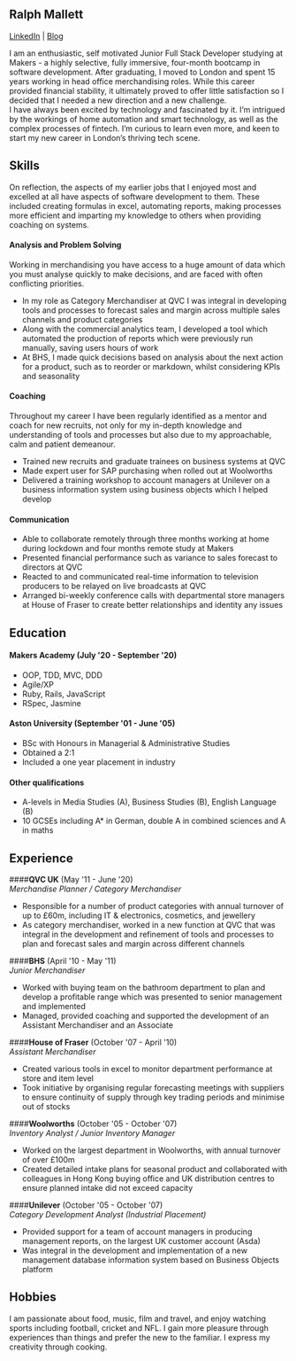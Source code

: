 ## Ralph Mallett

[LinkedIn](http://www.linkedin.com/in/ralph-mallett/) | [Blog](http:https://medium.com/@rmallett12)

I am an enthusiastic, self motivated Junior Full Stack Developer studying at Makers - a highly selective, fully immersive, four-month bootcamp in software development. 
After graduating, I moved to London and spent 15 years working in head office merchandising roles. While this career provided financial stability, it ultimately proved to offer little satisfaction so I decided that I needed a new direction and a new challenge.   
I have always been excited by technology and fascinated by it. I’m intrigued by the workings of home automation and smart technology, as well as the complex processes of fintech. I’m curious to learn even more, and keen to start my new career in London’s thriving tech scene.

## Skills

On reflection, the aspects of my earlier jobs that I enjoyed most and excelled at all have aspects of software development to them. These included creating formulas in excel, automating reports, making processes more efficient and imparting my knowledge to others when providing coaching on systems.

#### Analysis and Problem Solving

Working in merchandising you have access to a huge amount of data which you must analyse quickly to make decisions, and are faced with often conflicting priorities.

- In my role as Category Merchandiser at QVC I was integral in developing tools and processes to forecast sales and margin across multiple sales channels and product categories
- Along with the commercial analytics team, I developed a tool which automated the production of reports which were previously run manually, saving users hours of work
- At BHS, I made quick decisions based on analysis about the next action for a product, such as to reorder or markdown, whilst considering KPIs and seasonality 

#### Coaching 

Throughout my career I have been regularly identified as a mentor and coach for new recruits, not only for my in-depth knowledge and understanding of tools and processes but also due to my approachable, calm and patient demeanour.

- Trained new recruits and graduate trainees on business systems at QVC
- Made expert user for SAP purchasing when rolled out at Woolworths
- Delivered a training workshop to account managers at Unilever on a business information system using business objects which I helped develop

#### Communication

- Able to collaborate remotely through three months working at home during lockdown and four months remote study at Makers
- Presented financial performance such as variance to sales forecast to directors at QVC
- Reacted to and communicated real-time information to television producers to be relayed on live broadcasts at QVC
- Arranged bi-weekly conference calls with departmental store managers at House of Fraser to create better relationships and identity any issues 

## Education

#### Makers Academy (July '20 - September '20)

- OOP, TDD, MVC, DDD
- Agile/XP
- Ruby, Rails, JavaScript
- RSpec, Jasmine

#### Aston University (September '01 - June '05)

- BSc with Honours in Managerial & Administrative Studies
- Obtained a 2:1
- Included a one year placement in industry

#### Other qualifications

- A-levels in Media Studies (A), Business Studies (B), English Language (B)
- 10 GCSEs including A* in German, double A in combined sciences and A in maths

## Experience

####**QVC UK** (May '11 - June '20)    
*Merchandise Planner / Category Merchandiser*  
- Responsible for a number of product categories with annual turnover of up to £60m, including IT & electronics, cosmetics, and jewellery 
- As category merchandiser, worked in a new function at QVC that was integral in the development and refinement of tools and processes to plan and forecast sales and margin across different channels

####**BHS** (April '10 - May '11)   
*Junior Merchandiser*  
- Worked with buying team on the bathroom department to plan and develop a profitable range which was presented to senior management and implemented 
- Managed, provided coaching and supported the development of an Assistant Merchandiser and an Associate 

####**House of Fraser** (October '07 - April '10)   
*Assistant Merchandiser*  
- Created various tools in excel to monitor department performance at store and item level
- Took initiative by organising regular forecasting meetings with suppliers to ensure continuity of supply through key trading periods and minimise out of stocks 

####**Woolworths** (October '05 - October '07)   
*Inventory Analyst / Junior Inventory Manager*  
- Worked on the largest department in Woolworths, with annual turnover of over £100m 
- Created detailed intake plans for seasonal product and collaborated with colleagues in Hong Kong buying office and UK distribution centres to ensure planned intake did not exceed capacity

####**Unilever** (October '05 - October '07)   
*Category Development Analyst (Industrial Placement)* 
- Provided support for a team of account managers in producing management reports, on the largest UK customer account (Asda)  
- Was integral in the development and implementation of a new management database information system based on Business Objects platform

## Hobbies

I am passionate about food, music, film and travel, and enjoy watching sports including football, cricket and NFL. I gain more pleasure through experiences than things and prefer the new to the familiar. I express my creativity through cooking. 
